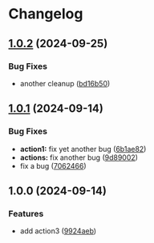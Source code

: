 # Changelog

## [1.0.2](https://github.com/LiptonB/releaseplease-test/compare/action3-v1.0.1...action3-v1.0.2) (2024-09-25)


### Bug Fixes

* another cleanup ([bd16b50](https://github.com/LiptonB/releaseplease-test/commit/bd16b505336b0084fa550279c7d3cae88aebb5f3))

## [1.0.1](https://github.com/LiptonB/releaseplease-test/compare/action3-v1.0.0...action3-v1.0.1) (2024-09-14)


### Bug Fixes

* **action1:** fix yet another bug ([6b1ae82](https://github.com/LiptonB/releaseplease-test/commit/6b1ae821281ed1017a5cd729ccd09af215c53874))
* **actions:** fix another bug ([9d89002](https://github.com/LiptonB/releaseplease-test/commit/9d89002a7095e90c48a9d5e6bcb19404252708f9))
* fix a bug ([7062466](https://github.com/LiptonB/releaseplease-test/commit/7062466bd40ae1145314868e4fc66df32c03cbcd))

## 1.0.0 (2024-09-14)


### Features

* add action3 ([9924aeb](https://github.com/LiptonB/releaseplease-test/commit/9924aeb66e89b77dadc49c9302a398febb8d0db2))
